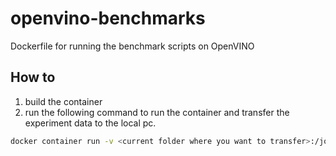 # openvino-benchmarks
Dockerfile for running the benchmark scripts on OpenVINO

## How to
1. build the container
2. run the following command to run the container and transfer the experiment data to the local pc.
```bash
docker container run -v <current folder where you want to transfer>:/job_files/outputs/ <container-name> 
```
